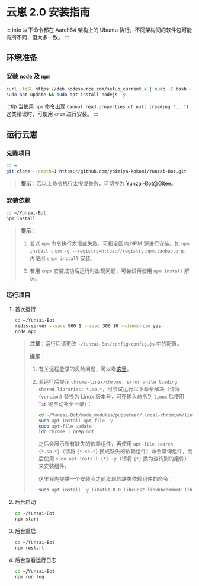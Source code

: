 # 云崽 2.0 安装指南

::: info
以下命令都在 Aarch64 架构上的 Ubuntu 执行，不同架构间的软件包可能有所不同，但大多一致。
:::

## 环境准备

### 安装 `node` 及 `npm`

```sh
curl -fsSL https://deb.nodesource.com/setup_current.x | sudo -E bash -
sudo apt update && sudo apt install nodejs -y
```

:::tip
当使用 `npm` 命令出现 `Cannot read properties of null (reading '...')` 这类错误时，可使用 `cnpm` 进行安装。
:::

## 运行云崽

### 克隆项目

```sh
cd ~
git clone --depth=1 https://github.com/yoimiya-kokomi/Yunzai-Bot.git
```

> **提示**：若以上命令执行太慢或失败，可切换为 [Yunzai-Bot@Gitee](https://gitee.com/yoimiya-kokomi/Yunzai-Bot.git "Gitee/Yunzai-Bot（可右击选择复制）")。

### 安装依赖

```sh
cd ~/Yunzai-Bot
npm install
```

> **提示**：
>
> 1. 若以 `npm` 命令执行太慢或失败，可指定国内 NPM 源进行安装。如 `npm install cnpm -g --registry=https://registry.npm.taobao.org`。再使用 `cnpm install` 安装。
>
> 2. 若用 `cnpm` 安装成功后运行时出现问题，可尝试再使用 `npm install` 解决。

### 运行项目

1. 首次运行

   ```sh
   cd ~/Yunzai-Bot
   redis-server --save 900 1 --save 300 10 --daemonize yes
   node app
   ```

   > **注意**：运行后请更改 `~/Yunzai-Bot/config/config.js` 中的配置。
   >
   > **提示**：
   >
   > 1. 有关远程登录的风险问题，可以看[这里](../其它指南/QQ%20登录提示存在安全风险解决方法.md")。
   >
   > 2. 若运行后提示 `chrome-linux/chrome: error while loading shared libraries: *.so.*`，可尝试运行以下命令解决（请将 `{version}` 替换为 Linux 版本号，可在输入命令到 `linux` 后使用 `Tab` 键自动补全目录）：
   >
   >    ```sh
   >    cd ~/Yunzai-Bot/node_modules/puppeteer/.local-chromium/linux-{version}/chrome-linux
   >    sudo apt install apt-file -y
   >    sudo apt-file update
   >    ldd chrome | grep not
   >    ```
   >
   >    之后会展示所有缺失的依赖组件，再使用 `apt-file search {*.so.*}`（请将 `{*.so.*}` 换成缺失的依赖组件）命令查询组件，而后使用 `sudo apt install {*} -y`（请将 `{*}` 换为查询到的组件）来安装组件。
   >
   >    这里我先提供一个安装我之前发现的缺失依赖组件的命令：
   >
   >    ```sh
   >    sudo apt install -y libatk1.0-0 libcups2 libxkbcommon0 libxcomposite1 libxdamage1 libxfixes3 libxrandr2 libpango-1.0-0 libcairo2 libatk-bridge2.0-0
   >    ```

2. 后台启动

   ```sh
   cd ~/Yunzai-Bot
   npm start
   ```

3. 后台重启

   ```sh
   cd ~/Yunzai-Bot
   npm restart
   ```

4. 后台查看运行日志

   ```sh
   cd ~/Yunzai-Bot
   npm run log
   ```
